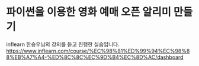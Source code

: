 # 파이썬을 이용한 영화 예매 오픈 알리미 만들기
inflearn 한승우님의 강의를 듣고 진행한 실습입니다.
https://www.inflearn.com/course/%EC%98%81%ED%99%94%EC%98%88%EB%A7%A4-%ED%8C%8C%EC%9D%B4%EC%8D%AC/dashboard
